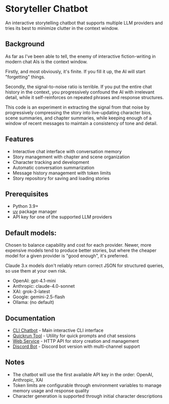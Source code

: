 # Storyteller Chatbot

An interactive storytelling chatbot that supports multiple LLM providers and tries its best to minimize clutter 
in the context window.

## Background

As far as I've been able to tell, the enemy of interactive fiction-writing in modern chat AIs is the context 
window.

Firstly, and most obviously, it's finite. If you fill it up, the AI will start "forgetting" things.

Secondly, the signal-to-noise ratio is terrible. If you put the entire chat history in the context, you
progressively confound the AI with irrelevant detail, while it self-reinforces on repeated phrases and
response structures.

This code is an experiment in extracting the signal from that noise by progressively compressing the story into
live-updating character bios, scene summaries, and chapter summaries, while keeping enough of a window of recent
messages to maintain a consistency of tone and detail.

## Features

- Interactive chat interface with conversation memory
- Story management with chapter and scene organization
- Character tracking and development
- Automatic conversation summarization
- Message history management with token limits
- Story repository for saving and loading stories

## Prerequisites

- Python 3.9+
- [uv](https://github.com/astral-sh/uv) package manager
- API key for one of the supported LLM providers

## Default models:

Chosen to balance capability and cost for each provider. Newer, more expensive
models tend to produce better stories, but where the cheaper model for a given
provider is "good enough", it's preferred.

Claude 3.x models don't reliably return correct JSON for structured queries, so
use them at your own risk.

- OpenAI: gpt-4.1-mini
- Anthropic: claude-4.0-sonnet
- XAI: grok-3-latest
- Google: gemini-2.5-flash
- Ollama: (no default)


## Documentation

- [CLI Chatbot](docs/chatbot.md) - Main interactive CLI interface
- [Quickrun Tool](docs/quickrun.md) - Utility for quick prompts and chat sessions
- [Web Service](docs/webservice.md) - HTTP API for story creation and management
- [Discord Bot](docs/discordbot.md) - Discord bot version with multi-channel support

## Notes

- The chatbot will use the first available API key in the order: OpenAI, Anthropic, XAI
- Token limits are configurable through environment variables to manage memory usage and response quality
- Character generation is supported through initial character descriptions 